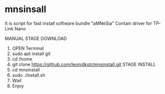# mnsinsall
It is script for fast install software bundle "aMNeSia"
Contain driver for TP-Link Nano

MANUAL
STAGE DOWNLOAD
1. OPEN Terminal
2. sudo apt install git
3. cd /home
4. git clone https://github.com/leonidkstr/mnsinstall.git
STAGE INSTALL
5. cd mnsinstall
6. sudo ./install.sh
7. Wait
8. Enjoy


